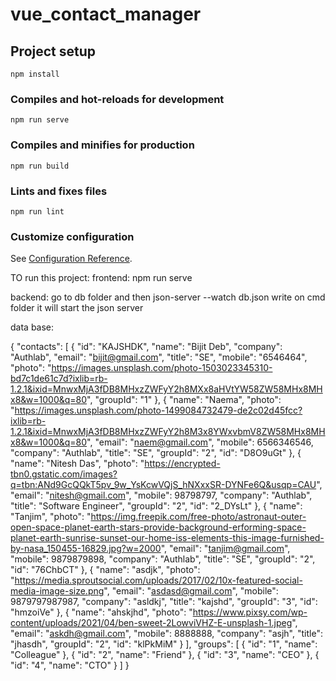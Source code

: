 # vue_contact_manager

## Project setup
```
npm install
```

### Compiles and hot-reloads for development
```
npm run serve
```

### Compiles and minifies for production
```
npm run build
```

### Lints and fixes files
```
npm run lint
```

### Customize configuration
See [Configuration Reference](https://cli.vuejs.org/config/).



TO run this project: frontend: npm run serve

backend: go to db folder and then json-server --watch db.json write on cmd folder it will start the json server

data base:


{
"contacts": [
    {
      "id": "KAJSHDK",
      "name": "Bijit Deb",
      "company": "Authlab",
      "email": "bijit@gmail.com",
      "title": "SE",
      "mobile": "6546464",
      "photo": "https://images.unsplash.com/photo-1503023345310-bd7c1de61c7d?ixlib=rb-1.2.1&ixid=MnwxMjA3fDB8MHxzZWFyY2h8MXx8aHVtYW58ZW58MHx8MHx8&w=1000&q=80",
      "groupId": "1"
    },
    {
      "name": "Naema",
      "photo": "https://images.unsplash.com/photo-1499084732479-de2c02d45fcc?ixlib=rb-1.2.1&ixid=MnwxMjA3fDB8MHxzZWFyY2h8M3x8YWxvbmV8ZW58MHx8MHx8&w=1000&q=80",
      "email": "naem@gmail.com",
      "mobile": 6566346546,
      "company": "Authlab",
      "title": "SE",
      "groupId": "2",
      "id": "D8O9uGt"
    },
    {
      "name": "Nitesh Das",
      "photo": "https://encrypted-tbn0.gstatic.com/images?q=tbn:ANd9GcQQkT5pv_9w_YsKcwVQjS_hNXxxSR-DYNFe6Q&usqp=CAU",
      "email": "nitesh@gmail.com",
      "mobile": 98798797,
      "company": "Authlab",
      "title": "Software Engineer",
      "groupId": "2",
      "id": "2_DYsLt"
    },
    {
      "name": "Tanjim",
      "photo": "https://img.freepik.com/free-photo/astronaut-outer-open-space-planet-earth-stars-provide-background-erforming-space-planet-earth-sunrise-sunset-our-home-iss-elements-this-image-furnished-by-nasa_150455-16829.jpg?w=2000",
      "email": "tanjim@gmail.com",
      "mobile": 9879879898,
      "company": "Authlab",
      "title": "SE",
      "groupId": "2",
      "id": "76ChbCT"
    },
    {
      "name": "asdjk",
      "photo": "https://media.sproutsocial.com/uploads/2017/02/10x-featured-social-media-image-size.png",
      "email": "asdasd@gmail.com",
      "mobile": 9879797987987,
      "company": "asldkj",
      "title": "kajshd",
      "groupId": "3",
      "id": "hmzoiVe"
    },
    {
      "name": "ahskjhd",
      "photo": "https://www.pixsy.com/wp-content/uploads/2021/04/ben-sweet-2LowviVHZ-E-unsplash-1.jpeg",
      "email": "askdh@gmail.com",
      "mobile": 8888888,
      "company": "asjh",
      "title": "jhasdh",
      "groupId": "2",
      "id": "klPkMiM"
    }
  ],
"groups": [
    {
      "id": "1",
      "name": "Colleague"
    },
    {
      "id": "2",
      "name": "Friend"
    },
    {
      "id": "3",
      "name": "CEO"
    },
    {
      "id": "4",
      "name": "CTO"
    }
  ]
}

